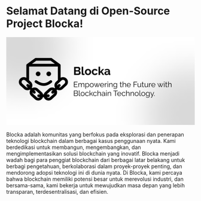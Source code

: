 # Selamat Datang di Open-Source Project Blocka!

![Blocka Digital](/assets/banner.png)

Blocka adalah komunitas yang berfokus pada eksplorasi dan penerapan teknologi blockchain dalam berbagai kasus penggunaan nyata. Kami berdedikasi untuk membangun, mengembangkan, dan mengimplementasikan solusi blockchain yang inovatif. Blocka menjadi wadah bagi para penggiat blockchain dari berbagai latar belakang untuk berbagi pengetahuan, berkolaborasi dalam proyek-proyek penting, dan mendorong adopsi teknologi ini di dunia nyata. Di Blocka, kami percaya bahwa blockchain memiliki potensi besar untuk merevolusi industri, dan bersama-sama, kami bekerja untuk mewujudkan masa depan yang lebih transparan, terdesentralisasi, dan efisien.

